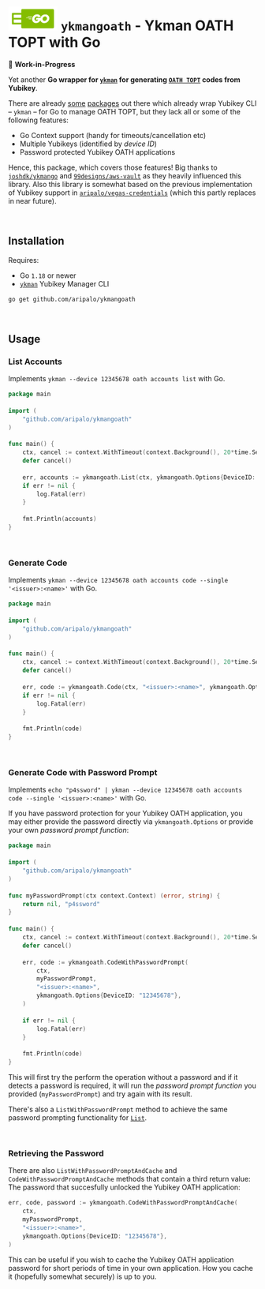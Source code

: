 <h1><img src="/assets/ykmangoath.svg" width="100px" alt="logo" /> <code>ykmangoath</code> - Ykman OATH TOPT with Go</h1>

🚧  **Work-in-Progress**

Yet another **Go wrapper for [`ykman`](https://developers.yubico.com/yubikey-manager/) for generating [`OATH TOPT`](https://en.wikipedia.org/wiki/Time-based_one-time_password) codes from Yubikey**.

There are already [some](https://github.com/99designs/aws-vault/blob/master/prompt/ykman.go) [packages](https://github.com/joshdk/ykmango) out there which already wrap Yubikey CLI – `ykman` – for Go to manage OATH TOPT, but they lack all or some of the following features:

- Go Context support (handy for timeouts/cancellation etc)
- Multiple Yubikeys (identified by _device ID_)
- Password protected Yubikey OATH applications

Hence, this package, which covers those features! Big thanks to [`joshdk/ykmango`](https://github.com/joshdk/ykmango) and [`99designs/aws-vault`](https://github.com/99designs/aws-vault/blob/master/prompt/ykman.go) as they heavily influenced this library. Also this library is somewhat based on the previous implementation of Yubikey support in [`aripalo/vegas-credentials`](https://github.com/aripalo/vegas-credentials) (which this partly replaces in near future).

<br/>

## Installation

Requires:
- Go `1.18` or newer
- [`ykman`](https://developers.yubico.com/yubikey-manager/) Yubikey Manager CLI

```sh
go get github.com/aripalo/ykmangoath
```

<br/>

## Usage

### List Accounts

Implements `ykman --device 12345678 oath accounts list` with Go.

```go
package main

import (
	"github.com/aripalo/ykmangoath"
)

func main() {
	ctx, cancel := context.WithTimeout(context.Background(), 20*time.Second)
	defer cancel()

	err, accounts := ykmangoath.List(ctx, ykmangoath.Options{DeviceID: "12345678"})
	if err != nil {
		log.Fatal(err)
	}

	fmt.Println(accounts)
}
```

<br/>

### Generate Code

Implements `ykman --device 12345678 oath accounts code --single '<issuer>:<name>'` with Go.

```go
package main

import (
	"github.com/aripalo/ykmangoath"
)

func main() {
	ctx, cancel := context.WithTimeout(context.Background(), 20*time.Second)
	defer cancel()

	err, code := ykmangoath.Code(ctx, "<issuer>:<name>", ykmangoath.Options{DeviceID: "12345678"})
	if err != nil {
		log.Fatal(err)
	}

	fmt.Println(code)
}
```

<br/>

### Generate Code with Password Prompt

Implements `echo "p4ssword" | ykman --device 12345678 oath accounts code --single '<issuer>:<name>'` with Go.

If you have password protection for your Yubikey OATH application, you may either provide the password directly via `ykmangoath.Options` or provide your own _password prompt function_:

```go
package main

import (
	"github.com/aripalo/ykmangoath"
)

func myPasswordPrompt(ctx context.Context) (error, string) {
	return nil, "p4ssword"
}

func main() {
	ctx, cancel := context.WithTimeout(context.Background(), 20*time.Second)
	defer cancel()

	err, code := ykmangoath.CodeWithPasswordPrompt(
		ctx,
		myPasswordPrompt,
		"<issuer>:<name>",
		ykmangoath.Options{DeviceID: "12345678"},
	)

	if err != nil {
		log.Fatal(err)
	}

	fmt.Println(code)
}
```

This will first try the perform the operation without a password and if it detects a password is required, it will run the _password prompt function_ you provided (`myPasswordPrompt`) and try again with its result.

There's also a `ListWithPasswordPrompt` method to achieve the same password prompting functionality for [`List`](#list-accounts).

<br/>

### Retrieving the Password

There are also `ListWithPasswordPromptAndCache` and `CodeWithPasswordPromptAndCache` methods that contain a third return value: The password that succesfully unlocked the Yubikey OATH application:
```go
err, code, password := ykmangoath.CodeWithPasswordPromptAndCache(
	ctx,
	myPasswordPrompt,
	"<issuer>:<name>",
	ykmangoath.Options{DeviceID: "12345678"},
)
```

This can be useful if you wish to cache the Yubikey OATH application password for short periods of time in your own application. How you cache it (hopefully somewhat securely) is up to you.
